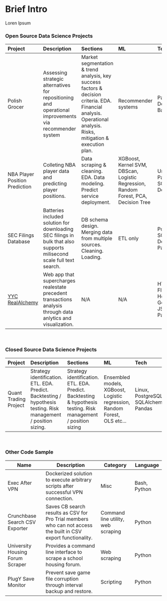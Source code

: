Brief Intro
=====================
Loren Ipsum

### Open Source Data Science Projects
|Project|Description|Sections|ML|Tech|
|:------|:----------|:-------|:-------|:-----------|
|Polish Grocer|Assessing strategic alternatives for repositioning and operational improvements via recommender system|Market segmentation & trend analysis, key success factors & decision criteria. EDA. Financial analysis. Operational analysis. Risks, mitigation & execution plan.|Recommender systems|Pandas, Docker, Flask, Bash etc...|
|NBA Player Position Prediction|Colleting NBA player data and predicting player positions.|Data scraping & cleaning. EDA. Data modeling. Predict service deployment.|XGBoost, Kernel SVM, DBScan, Logistic Regression, Random Forest, PCA, Decision Tree|Unit testing. Pandas, Plotly, SQLAlchemy, Docker.|
|SEC Filings Database|Batteries included solution for downloading SEC filings in bulk that also supports milisecond scale full text search.|DB schema design. Merging data from multiple sources. Cleaning. Loading.|ETL only|PostgreSQL, SQLAlchemy, Docker, Pandas|
|<a href="http://www.realalchemy.ca">YYC RealAlchemy</a>|Web app that supercharges realestate precedent transactions analysis through data anlytics and visualization.|N/A|N/A|HTML/CSS/JS, Flask, Plotly.js, Heroku, Google Maps JS API, Pandas|

&nbsp;

### Closed Source Data Science Projects
|Project|Description|Sections|ML|Tech|
|:------|:----------|:-------|:-------|:-----------|
|Quant Trading Project|Strategy identification. ETL. EDA. Predict. Backtesting / hypothesis testing. Risk management / position sizing.|Strategy identification. ETL. EDA. Predict. Backtesting & hypothesis testing. Risk management / position sizing|Ensembled models, XGBoost, Logistic regression, Random Forest, OLS etc...|Linux, PostgreSQL, SQLAlchemy, Pandas|

&nbsp;

### Other Code Sample
|Name|Description|Category|Language|
|-------|-----------|--------|-----|
|Exec After VPN|Dockerized solution to execute arbitrary scripts after successful VPN connection.|Misc|Bash, Python|
|Crunchbase Search CSV Exporter|Saves CB search results as CSV for Pro Trial members who can not access the built in CSV export functionality.|Command line utility, web scraping|Python|
|University Housing Forum Scraper|Provides a command line interface to scrape a school housing forum.|Web scraping|Python|
|PlugY Save Monitor|Prevent save game file corruption through interval backup and restore.|Scripting|Python|
